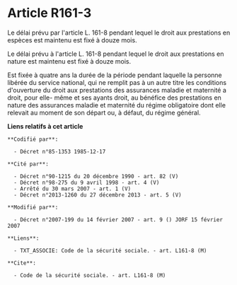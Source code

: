 # Article R161-3

Le délai prévu par l'article L. 161-8 pendant lequel le droit aux prestations en espèces est maintenu est fixé à douze mois. 

Le délai prévu à l'article L. 161-8 pendant lequel le droit aux prestations en nature est maintenu est fixé à douze mois.

Est fixée à quatre ans la durée de la période pendant laquelle la personne libérée du service national, qui ne remplit pas à
un autre titre les conditions d'ouverture du droit aux prestations des assurances maladie et maternité a droit, pour elle-
même et ses ayants droit, au bénéfice des prestations en nature des assurances maladie et maternité du régime obligatoire
dont elle relevait au moment de son départ ou, à défaut, du régime général.

**Liens relatifs à cet article**

	**Codifié par**:

	  - Décret n°85-1353 1985-12-17

	**Cité par**:

	  - Décret n°90-1215 du 20 décembre 1990 - art. 82 (V)
	  - Décret n°98-275 du 9 avril 1998 - art. 4 (V)
	  - Arrêté du 30 mars 2007 - art. 1 (V)
	  - Décret n°2013-1260 du 27 décembre 2013 - art. 5 (V)

	**Modifié par**:

	  - Décret n°2007-199 du 14 février 2007 - art. 9 () JORF 15 février 2007

	**Liens**:

	  - TXT_ASSOCIE: Code de la sécurité sociale. - art. L161-8 (M)

	**Cite**:

	  - Code de la sécurité sociale. - art. L161-8 (M)
